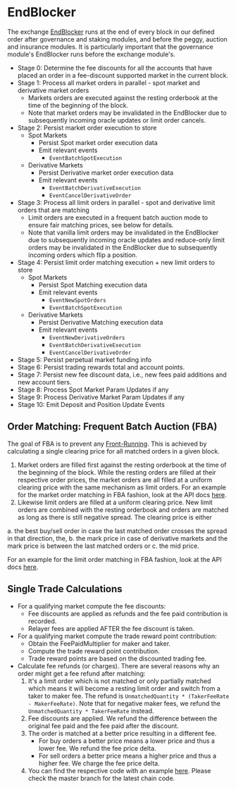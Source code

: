 # EndBlocker

The exchange [EndBlocker](https://docs.cosmos.network/master/building-modules/beginblock-endblock.html) runs at the end of every block in our defined order after governance and staking modules, and before the peggy, auction and insurance modules. It is particularly important that the governance module's EndBlocker runs before the exchange module's.

* Stage 0: Determine the fee discounts for all the accounts that have placed an order in a fee-discount supported market in the current block.
* Stage 1: Process all market orders in parallel - spot market and derivative market orders
  * Markets orders are executed against the resting orderbook at the time of the beginning of the block.
  * Note that market orders may be invalidated in the EndBlocker due to subsequently incoming oracle updates or limit order cancels.
* Stage 2: Persist market order execution to store
  * Spot Markets
    * Persist Spot market order execution data
    * Emit relevant events
      * `EventBatchSpotExecution`
  * Derivative Markets
    * Persist Derivative market order execution data
    * Emit relevant events
      * `EventBatchDerivativeExecution`
      * `EventCancelDerivativeOrder`
* Stage 3: Process all limit orders in parallel - spot and derivative limit orders that are matching
  * Limit orders are executed in a frequent batch auction mode to ensure fair matching prices, see below for details.
  * Note that vanilla limit orders may be invalidated in the EndBlocker due to subsequently incoming oracle updates and reduce-only limit orders may be invalidated in the EndBlocker due to subsequently incoming orders which flip a position.
* Stage 4: Persist limit order matching execution + new limit orders to store
  * Spot Markets
    * Persist Spot Matching execution data
    * Emit relevant events
      * `EventNewSpotOrders`
      * `EventBatchSpotExecution`
  * Derivative Markets
    * Persist Derivative Matching execution data
    * Emit relevant events
      * `EventNewDerivativeOrders`
      * `EventBatchDerivativeExecution`
      * `EventCancelDerivativeOrder`
* Stage 5: Persist perpetual market funding info
* Stage 6: Persist trading rewards total and account points.
* Stage 7: Persist new fee discount data, i.e., new fees paid additions and new account tiers.
* Stage 8: Process Spot Market Param Updates if any
* Stage 9: Process Derivative Market Param Updates if any
* Stage 10: Emit Deposit and Position Update Events

## Order Matching: Frequent Batch Auction (FBA)

The goal of FBA is to prevent any [Front-Running](https://www.investopedia.com/terms/f/frontrunning.asp). This is achieved by calculating a single clearing price for all matched orders in a given block.

1. Market orders are filled first against the resting orderbook at the time of the beginning of the block. While the resting orders are filled at their respective order prices, the market orders are all filled at a uniform clearing price with the same mechanism as limit orders. For an example for the market order matching in FBA fashion, look at the API docs [here](https://api.injective.exchange/#examples-market-order-matching).
2. Likewise limit orders are filled at a uniform clearing price. New limit orders are combined with the resting orderbook and orders are matched as long as there is still negative spread. The clearing price is either

a. the best buy/sell order in case the last matched order crosses the spread in that direction, the, b. the mark price in case of derivative markets and the mark price is between the last matched orders or c. the mid price.

For an example for the limit order matching in FBA fashion, look at the API docs [here](https://api.injective.exchange/#examples-limit-order-matching).

## Single Trade Calculations

* For a qualifying market compute the fee discounts:
  * Fee discounts are applied as refunds and the fee paid contribution is recorded.
  * Relayer fees are applied AFTER the fee discount is taken.
* For a qualifying market compute the trade reward point contribution:
  * Obtain the FeePaidMultiplier for maker and taker.
  * Compute the trade reward point contribution.
  * Trade reward points are based on the discounted trading fee.
* Calculate fee refunds (or charges). There are several reasons why an order might get a fee refund after matching:
  1. It's a limit order which is not matched or only partially matched which means it will become a resting limit order and switch from a taker to maker fee. The refund is `UnmatchedQuantity * (TakerFeeRate - MakerFeeRate)`. Note that for negative maker fees, we refund the `UnmatchedQuantity * TakerFeeRate` instead.
  2. Fee discounts are applied. We refund the difference between the original fee paid and the fee paid after the discount.
  3. The order is matched at a better price resulting in a different fee.
     * For buy orders a better price means a lower price and thus a lower fee. We refund the fee price delta.
     * For sell orders a better price means a higher price and thus a higher fee. We charge the fee price delta.
  4. You can find the respective code with an example [here](https://github.com/InjectiveLabs/injective-core/blob/80dbc4e9558847ff0354be5d19a4d8b0bba7da96/injective-chain/modules/exchange/keeper/derivative\_orders\_processor.go#L502). Please check the master branch for the latest chain code.
